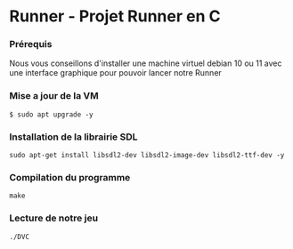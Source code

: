 # **Runner - Projet Runner en C**


### Prérequis
Nous vous conseillons d'installer une machine virtuel debian 10 ou 11 avec une interface graphique pour pouvoir lancer notre Runner

### Mise a jour de la VM

`$ sudo apt upgrade -y`

### Installation de la librairie SDL

`sudo apt-get install libsdl2-dev libsdl2-image-dev libsdl2-ttf-dev -y`

### Compilation du programme

`make`

### Lecture de notre jeu 

`./DVC`
